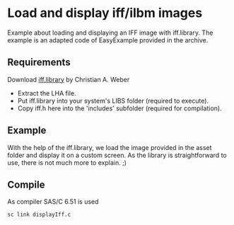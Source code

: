 # Load and display iff/ilbm images

Example about loading and displaying an IFF image with iff.library.
The example is an adapted code of EasyExample provided in the archive.

## Requirements

Download [iff.library](https://aminet.net/package/util/libs/iff.library-23) by Christian A. Weber

- Extract the LHA file.
- Put iff.library into your system's LIBS folder (required to execute).
- Copy iff.h here into the 'includes' subfolder (required for compilation).

## Example

With the help of the iff.library, we load the image provided in the asset folder and display it on a custom screen.
As the library is straightforward to use, there is not much more to explain. ;)

## Compile

As compiler SAS/C 6.51 is used

```cmd
sc link displayIff.c
```

